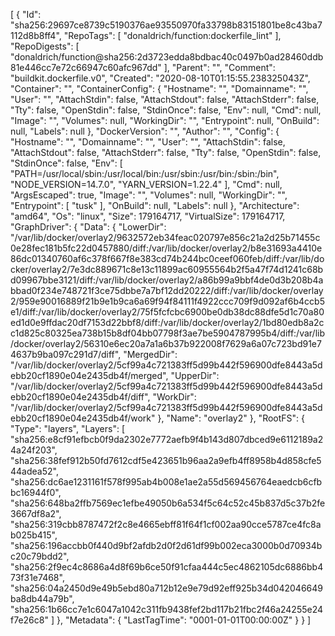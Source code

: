 [
  {
    "Id": "sha256:29697ce8739c5190376ae93550970fa33798b83151801be8c43ba7112d8b8ff4",
    "RepoTags": [
      "donaldrich/function:dockerfile_lint"
    ],
    "RepoDigests": [
      "donaldrich/function@sha256:2d3723edda8bdbac40c0497b0ad28460ddb81e446cc7e72c66947c60afc967dd"
    ],
    "Parent": "",
    "Comment": "buildkit.dockerfile.v0",
    "Created": "2020-08-10T01:15:55.238325043Z",
    "Container": "",
    "ContainerConfig": {
      "Hostname": "",
      "Domainname": "",
      "User": "",
      "AttachStdin": false,
      "AttachStdout": false,
      "AttachStderr": false,
      "Tty": false,
      "OpenStdin": false,
      "StdinOnce": false,
      "Env": null,
      "Cmd": null,
      "Image": "",
      "Volumes": null,
      "WorkingDir": "",
      "Entrypoint": null,
      "OnBuild": null,
      "Labels": null
    },
    "DockerVersion": "",
    "Author": "",
    "Config": {
      "Hostname": "",
      "Domainname": "",
      "User": "",
      "AttachStdin": false,
      "AttachStdout": false,
      "AttachStderr": false,
      "Tty": false,
      "OpenStdin": false,
      "StdinOnce": false,
      "Env": [
        "PATH=/usr/local/sbin:/usr/local/bin:/usr/sbin:/usr/bin:/sbin:/bin",
        "NODE_VERSION=14.7.0",
        "YARN_VERSION=1.22.4"
      ],
      "Cmd": null,
      "ArgsEscaped": true,
      "Image": "",
      "Volumes": null,
      "WorkingDir": "",
      "Entrypoint": [
        "tusk"
      ],
      "OnBuild": null,
      "Labels": null
    },
    "Architecture": "amd64",
    "Os": "linux",
    "Size": 179164717,
    "VirtualSize": 179164717,
    "GraphDriver": {
      "Data": {
        "LowerDir": "/var/lib/docker/overlay2/9632572eb34feac020797e856c21a2d25b71455c0e28fec181b5fc22d0457880/diff:/var/lib/docker/overlay2/b8e31693a4410e86dc01340760af6c378f667f8e383cd74b244bc0ceef060feb/diff:/var/lib/docker/overlay2/7e3dc889671c8e13c11899ac60955564b2f5a47f74d1241c68bd09967bbe3121/diff:/var/lib/docker/overlay2/a86b99a9bbf4de0d3b208b4abbad0f234e748721f3ce75dbbe7a7bf12dd20222/diff:/var/lib/docker/overlay2/959e90016889f21b9e1b9ca6a69f94f84111f4922ccc709f9d092af6b4ccb5e1/diff:/var/lib/docker/overlay2/75f5fcfcbc6900be0db38dc88dfe5d1c70a80ed1d0e9ffdac20df7153d22bbf8/diff:/var/lib/docker/overlay2/1bd80edb8a2cc1d825c80325ea738b15b8df04bb07798f3ae7be5904787995b4/diff:/var/lib/docker/overlay2/56310e6ec20a7a1a6b37b922008f7629a6a07c723bd91e74637b9ba097c291d7/diff",
        "MergedDir": "/var/lib/docker/overlay2/5cf99a4c721383ff5d99b442f596900dfe8443a5debb20cf1890e04e2435db4f/merged",
        "UpperDir": "/var/lib/docker/overlay2/5cf99a4c721383ff5d99b442f596900dfe8443a5debb20cf1890e04e2435db4f/diff",
        "WorkDir": "/var/lib/docker/overlay2/5cf99a4c721383ff5d99b442f596900dfe8443a5debb20cf1890e04e2435db4f/work"
      },
      "Name": "overlay2"
    },
    "RootFS": {
      "Type": "layers",
      "Layers": [
        "sha256:e8cf91efbcb0f9da2302e7772aefb9f4b143d807dbced9e6112189a24a24f203",
        "sha256:38fef912b50fd7612cdf5e423651b96aa2a9efb4ff8958b4d858cfe544adea52",
        "sha256:dc6ae1231161f578f995ab4b008e1ae2a55d569456764eaedcb6cfbbc16944f0",
        "sha256:648ba2ffb7569ec1efbe49050b6a534f5c64c52c45b837d5c37b2fe3667df8a2",
        "sha256:319cbb8787472f2c8e4665ebff81f64f1cf002aa90cce5787ce4fc8ab025b415",
        "sha256:196accbb0f440d9bf2afdb2d0f2d61df99b002eca3000b0d70934bc20c79bdd2",
        "sha256:2f9ec4c8686a4d8f69b6ce50f91cfaa444c5ec4862105dc6886bb473f31e7468",
        "sha256:04a2450d9e49b5ebd80a712b12e9e79d92eff925b34d042046649ba8db44a79b",
        "sha256:1b66cc7e1c6047a1042c311fb9438fef2bd117b21fbc2f46a24255e24f7e26c8"
      ]
    },
    "Metadata": {
      "LastTagTime": "0001-01-01T00:00:00Z"
    }
  }
]
